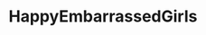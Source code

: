 ---
title: HappyEmbarrassedGirls
crosslinks:
- livven
- youtubefactsbot
- LifeIsABeach
- StraightGirlsPlaying
- SpankSafe
- FlashingGirls
- BeautifulTitsAndAss
- botwatch
- nsfw
- trashyboners
- u_imguralbumbot
- TinyTits
- GillianBarnes
- whynotasource
- EmilyBloom
- enf
- Presenting
- TahliaParis
- pics
- WatchItForThePlot
---